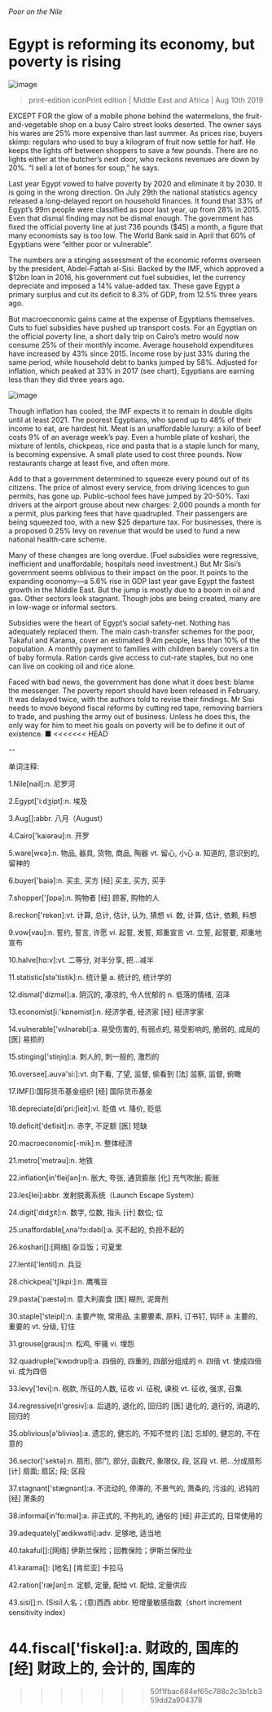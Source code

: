 ###### Poor on the Nile
# Egypt is reforming its economy, but poverty is rising 
![image](images/20190810_MAP004_0.jpg) 
> print-edition iconPrint edition | Middle East and Africa | Aug 10th 2019 
EXCEPT FOR the glow of a mobile phone behind the watermelons, the fruit-and-vegetable shop on a busy Cairo street looks deserted. The owner says his wares are 25% more expensive than last summer. As prices rise, buyers skimp: regulars who used to buy a kilogram of fruit now settle for half. He keeps the lights off between shoppers to save a few pounds. There are no lights either at the butcher’s next door, who reckons revenues are down by 20%. “I sell a lot of bones for soup,” he says. 
Last year Egypt vowed to halve poverty by 2020 and eliminate it by 2030. It is going in the wrong direction. On July 29th the national statistics agency released a long-delayed report on household finances. It found that 33% of Egypt’s 99m people were classified as poor last year, up from 28% in 2015. Even that dismal finding may not be dismal enough. The government has fixed the official poverty line at just 736 pounds ($45) a month, a figure that many economists say is too low. The World Bank said in April that 60% of Egyptians were “either poor or vulnerable”. 
The numbers are a stinging assessment of the economic reforms overseen by the president, Abdel-Fattah al-Sisi. Backed by the IMF, which approved a $12bn loan in 2016, his government cut fuel subsidies, let the currency depreciate and imposed a 14% value-added tax. These gave Egypt a primary surplus and cut its deficit to 8.3% of GDP, from 12.5% three years ago. 
But macroeconomic gains came at the expense of Egyptians themselves. Cuts to fuel subsidies have pushed up transport costs. For an Egyptian on the official poverty line, a short daily trip on Cairo’s metro would now consume 25% of their monthly income. Average household expenditures have increased by 43% since 2015. Income rose by just 33% during the same period, while household debt to banks jumped by 58%. Adjusted for inflation, which peaked at 33% in 2017 (see chart), Egyptians are earning less than they did three years ago. 
![image](images/20190810_MAC540.png) 
Though inflation has cooled, the IMF expects it to remain in double digits until at least 2021. The poorest Egyptians, who spend up to 48% of their income to eat, are hardest hit. Meat is an unaffordable luxury: a kilo of beef costs 9% of an average week’s pay. Even a humble plate of koshari, the mixture of lentils, chickpeas, rice and pasta that is a staple lunch for many, is becoming expensive. A small plate used to cost three pounds. Now restaurants charge at least five, and often more. 
Add to that a government determined to squeeze every pound out of its citizens. The price of almost every service, from driving licences to gun permits, has gone up. Public-school fees have jumped by 20-50%. Taxi drivers at the airport grouse about new charges: 2,000 pounds a month for a permit, plus parking fees that have quadrupled. Their passengers are being squeezed too, with a new $25 departure tax. For businesses, there is a proposed 0.25% levy on revenue that would be used to fund a new national health-care scheme. 
Many of these changes are long overdue. (Fuel subsidies were regressive, inefficient and unaffordable; hospitals need investment.) But Mr Sisi’s government seems oblivious to their impact on the poor. It points to the expanding economy—a 5.6% rise in GDP last year gave Egypt the fastest growth in the Middle East. But the jump is mostly due to a boom in oil and gas. Other sectors look stagnant. Though jobs are being created, many are in low-wage or informal sectors. 
Subsidies were the heart of Egypt’s social safety-net. Nothing has adequately replaced them. The main cash-transfer schemes for the poor, Takaful and Karama, cover an estimated 9.4m people, less than 10% of the population. A monthly payment to families with children barely covers a tin of baby formula. Ration cards give access to cut-rate staples, but no one can live on cooking oil and rice alone. 
Faced with bad news, the government has done what it does best: blame the messenger. The poverty report should have been released in February. It was delayed twice, with the authors told to revise their findings. Mr Sisi needs to move beyond fiscal reforms by cutting red tape, removing barriers to trade, and pushing the army out of business. Unless he does this, the only way for him to meet his goals on poverty will be to define it out of existence. ■ 
<<<<<<< HEAD
-- 
 单词注释:
1.Nile[nail]:n. 尼罗河 
2.Egypt['i:dʒipt]:n. 埃及 
3.Aug[]:abbr. 八月（August） 
4.Cairo['kaiәrәu]:n. 开罗 
5.ware[wєә]:n. 物品, 器具, 货物, 商品, 陶器 vt. 留心, 小心 a. 知道的, 意识到的, 留神的 
6.buyer['baiә]:n. 买主, 买方 [经] 买主, 买方, 买手 
7.shopper['ʃɒpә]:n. 购物者 [经] 顾客, 购物的人 
8.reckon['rekәn]:vt. 计算, 总计, 估计, 认为, 猜想 vi. 数, 计算, 估计, 依赖, 料想 
9.vow[vau]:n. 誓约, 誓言, 许愿 vi. 起誓, 发誓, 郑重宣言 vt. 立誓, 起誓要, 郑重地宣布 
10.halve[hɑ:v]:vt. 二等分, 对半分享, 把...减半 
11.statistic[stә'tistik]:n. 统计量 a. 统计的, 统计学的 
12.dismal['dizmәl]:a. 阴沉的, 凄凉的, 令人忧郁的 n. 低落的情绪, 沼泽 
13.economist[i:'kɒnәmist]:n. 经济学者, 经济家 [经] 经济学家 
14.vulnerable['vʌlnәrәbl]:a. 易受伤害的, 有弱点的, 易受影响的, 脆弱的, 成局的 [医] 易损的 
15.stinging['stiŋiŋ]:a. 刺人的, 刺一般的, 激烈的 
16.oversee[.әuvә'si:]:vt. 向下看, 了望, 监督, 偷看到 [法] 监察, 监督, 俯瞰 
17.IMF[]:国际货币基金组织 [经] 国际货币基金 
18.depreciate[di'pri:ʃieit]:vi. 贬值 vt. 降价, 贬低 
19.deficit['defisit]:n. 赤字, 不足额 [医] 短缺 
20.macroeconomic[-mik]:n. 整体经济 
21.metro['metrәu]:n. 地铁 
22.inflation[in'fleiʃәn]:n. 胀大, 夸张, 通货膨胀 [化] 充气吹胀; 膨胀 
23.les[lei]:abbr. 发射脱离系统（Launch Escape System） 
24.digit['didʒit]:n. 数字, 位数, 指头 [计] 数位; 位 
25.unaffordable[ˌʌnə'fɔ:dəbl]:a. 买不起的, 负担不起的 
26.koshari[]:[网络] 杂豆饭；可夏里 
27.lentil['lentil]:n. 兵豆 
28.chickpea['tʃikpi:]:n. 鹰嘴豆 
29.pasta['pæstә]:n. 意大利面食 [医] 糊剂, 泥膏剂 
30.staple['steipl]:n. 主要产物, 常用品, 主要要素, 原料, 订书钉, 钩环 a. 主要的, 重要的 vt. 分级, 钉住 
31.grouse[graus]:n. 松鸡, 牢骚 vi. 埋怨 
32.quadruple['kwɒdrupl]:a. 四倍的, 四重的, 四部分组成的 n. 四倍 vt. 使成四倍 vi. 成为四倍 
33.levy['levi]:n. 税款, 所征的人数, 征收 vi. 征税, 课税 vt. 征收, 强求, 召集 
34.regressive[ri'gresiv]:a. 后退的, 退化的, 回归的 [医] 退化的, 退行的, 消退的, 回归的 
35.oblivious[ә'bliviәs]:a. 遗忘的, 健忘的, 不知不觉的 [法] 忘却的, 健忘的, 不在意的 
36.sector['sektә]:n. 扇形, 部门, 部分, 函数尺, 象限仪, 段, 区段 vt. 把...分成扇形 [计] 扇面; 扇区; 段; 区段 
37.stagnant['stægnәnt]:a. 不流动的, 停滞的, 不景气的, 萧条的, 污浊的, 迟钝的 [经] 萧条的 
38.informal[in'fɒ:mәl]:a. 非正式的, 不拘礼的, 通俗的 [经] 非正式的, 日常使用的 
39.adequately['ædikwәtli]:adv. 足够地, 适当地 
40.takaful[]:[网络] 伊斯兰保险；回教保险；伊斯兰保险业 
41.karama[]: [地名] [肯尼亚] 卡拉马 
42.ration['ræʃәn]:n. 定额, 定量, 配给 vt. 配给, 定量供应 
43.sisi[]:n. (Sisi)人名；(意)西西 abbr. 短增量敏感指数（short increment sensitivity index） 
44.fiscal['fiskәl]:a. 财政的, 国库的 [经] 财政上的, 会计的, 国库的 
=======
>>>>>>> 50f1fbac684ef65c788c2c3b1cb359dd2a904378
